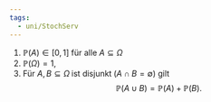 ```yaml
---
tags:
  - uni/StochServ
---
```

1. $\mathbb P(A) \in [0,1]$ für alle $A \subseteq \Omega$
2. $\mathbb P(\Omega) = 1$,
3. Für $A,B \subseteq \Omega \;\text{ist disjunkt} \;(A \cap B = \emptyset)$ gilt
$$\mathbb P(A \cup B) = \mathbb P(A)+\mathbb P(B).$$